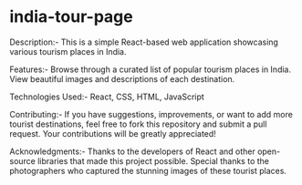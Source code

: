 # india-tour-page

Description:- This is a simple React-based web application showcasing various tourism places in India.

Features:-
Browse through a curated list of popular tourism places in India.
View beautiful images and descriptions of each destination.

Technologies Used:- React, CSS, HTML, JavaScript

Contributing:- If you have suggestions, improvements, or want to add more tourist destinations, feel free to fork this repository and submit a pull request. Your contributions will be greatly appreciated!


Acknowledgments:-
Thanks to the developers of React and other open-source libraries that made this project possible.
Special thanks to the photographers who captured the stunning images of these tourist places.
